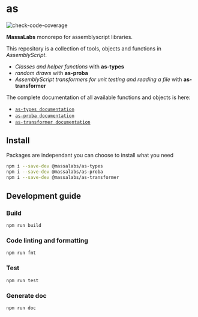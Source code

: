 # as
![check-code-coverage](https://img.shields.io/badge/coverage-71%25-orange)


**MassaLabs** monorepo for assemblyscript libraries.

This repository is a collection of tools, objects and functions in *AssemblyScript*.

- *Classes and helper functions* with **as-types**
- *random draws* with **as-proba**
- *AssemblyScript transformers for unit testing and reading a file* with **as-transformer**

The complete documentation of all available functions and objects is here:

- [`as-types documentation`](https://as-types.docs.massa.net)
- [`as-proba documentation`](https://as-proba.docs.massa.net)
- [`as-transformer documentation`](https://as-transformer.docs.massa.net)

## Install

Packages are independant you can choose to install what you need

```sh
npm i --save-dev @massalabs/as-types
npm i --save-dev @massalabs/as-proba
npm i --save-dev @massalabs/as-transformer
```

## Development guide

### Build

```plain
npm run build
```

### Code linting and formatting

```plain
npm run fmt
```

### Test

```plain
npm run test
```

### Generate doc

```plain
npm run doc
```

